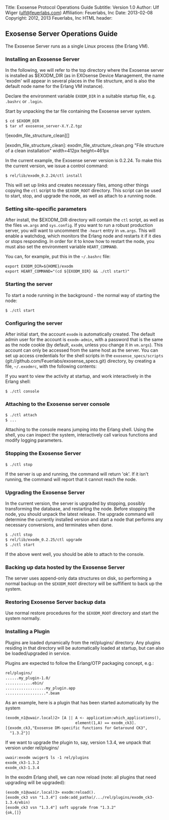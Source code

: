 Title:        Exosense Protocol Operations Guide
Subtitle:     Version 1.0
Author:       Ulf Wiger (ulf@feuerlabs.com)
Affiliation:  Feuerlabs, Inc
Date:         2013-02-08
Copyright:    2012, 2013 Feuerlabs, Inc
HTML header:  <script src="support/format_and_toc.js"></script>




## Exosense Server Operations Guide

The Exosense Server runs as a single Linux process (the Erlang VM).


### Installing an Exosense Server

In the following, we will refer to the top directory where the Exosense server is installed as $EXODM_DIR (as in EXOsense Device Management, the name 'exodm' will appear in several places in the file structure, and is also the default node name for the Erlang VM instance).

Declare the environment variable `EXODM_DIR` in a suitable startup file,
e.g. `.bashrc` or `.login`.

Start by unpacking the tar file containing the Exosense server system.

    $ cd $EXODM_DIR
    $ tar xf exosense_server-X.Y.Z.tgz

![exodm_file_structure_clean][]

[exodm_file_structure_clean]: exodm_file_structure_clean.png "File structure of a clean installation" width=412px height=461px

In the current example, the Exosense server version is 0.2.24. To make
this the current version, we issue a control command:

    $ rel/lib/exodm_0.2.24/ctl install

This will set up links and creates necessary files, among other things
copying the `ctl` script to the `$EXODM_ROOT` directory. This script
can be used to start, stop, and upgrade the node, as well as attach to
a running node.

### Setting site-specific parameters

After install, the $EXODM_DIR directory will contain the `ctl` script,
as well as the files `vm.args` and `sys.config`. If you want to run a
robust production server, you will want to uncomment the `-heart`
entry in `vm.args`. This will enable a watchdog, which monitors the
Erlang node and restarts it if it dies or stops responding. In order
for it to know how to restart the node, you must also set the
environment variable `HEART_COMMAND`.

You can, for example, put this in the `~/.bashrc` file:

    export EXODM_DIR=${HOME}/exodm
    export HEART_COMMAND="(cd ${EXODM_DIR} && ./ctl start)"

### Starting the server

To start a node running in the background - the normal way of starting the node:

    $ ./ctl start

### Configuring the server

After initial start, the account `exodm` is automatically created. The
default admin user for the account is `exodm-admin`, with a password
that is the same as the node cookie (by default, `exodm`, unless you
change it in `vm.args`). This account can only be accessed from the
same host as the server. You can set up access credentials for the
shell scripts in the `exosense_specs/scripts`
(git://github.com/Feuerlabs/exosense_specs.git) directory, by creating
a file, `~/.exodmrc`, with the following contents:



If you want to view the activity at startup, and work interactively in the Erlang shell:

    $ ./ctl console

### Attaching to the Exosense server console

    $ ./ctl attach
    $ ...

Attaching to the console means jumping into the Erlang shell. Using the shell, you can inspect the system, interactively call various functions and modify logging parameters.

### Stopping the Exosense Server

    $ ./ctl stop

If the server is up and running, the command will return 'ok'. If it isn't
running, the command will report that it cannot reach the node.

### Upgrading the Exosense Server

In the current version, the server is upgraded by stopping, possibly transforming the database, and restarting the node. Before stopping the node, you should unpack the latest release. The upgrade command will determine the currently installed version and start a node that performs any necessary conversions, and terminates when done.

    $ ./ctl stop
    $ rel/lib/exodm_0.2.25/ctl upgrade
    $ ./ctl start

If the above went well, you should be able to attach to the console.

### Backing up data hosted by the Exosense Server

The server uses append-only data structures on disk, so performing a normal backup on the `$EXODM_ROOT` directory will be suffifient to back up the system.

### Restoring Exosense Server backup data

Use normal restore procedures for the `$EXODM_ROOT` directory and start the system normally.

### Installing a Plugin

Plugins are loaded dynamically from the rel/plugins/ directory. Any plugins residing in that directory will be automatically loaded at startup, but can also be loaded/upgraded in service.

Plugins are expected to follow the Erlang/OTP packaging concept, e.g.:

    rel/plugins/
    ......my_plugin-1.0/
    ............ebin/
    ..................my_plugin.app
    ..................*.beam

As an example, here is a plugin that has been started automatically by the system

    (exodm_n1@uwair.local)2> [A || A <- application:which_applications(),
                                   element(1,A) == exodm_ck3].
    [{exodm_ck3,"Exosense DM-specific functions for Getaround CK3",
      "1.3.2"}]

If we want to upgrade the plugin to, say, version 1.3.4, we unpack that version under rel/plugins/

    uwair:exodm uwiger$ ls -1 rel/plugins
    exodm_ck3-1.3.2
    exodm_ck3-1.3.4

In the exodm Erlang shell, we can now reload (note: all plugins that need upgrading will be upgraded):

    (exodm_n1@uwair.local)3> exodm:reload().
    [exodm_ck3 vsn "1.3.4"] code:add_patha(/.../rel/plugins/exodm_ck3-1.3.4/ebin)
    [exodm_ck3 vsn "1.3.4"] soft upgrade from "1.3.2"
    {ok,[]}
